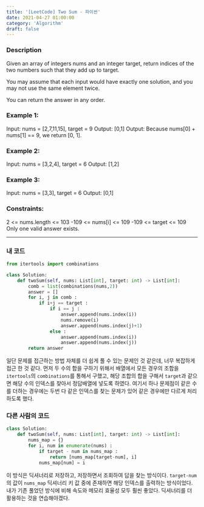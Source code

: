 ```yaml
---
title: '[LeetCode] Two Sum - 파이썬'
date: 2021-04-27 01:00:00
category: 'Algorithm'
draft: false
---
```


### Description

Given an array of integers nums and an integer target, return indices of the two numbers such that they add up to target.

You may assume that each input would have exactly one solution, and you may not use the same element twice.

You can return the answer in any order.

### Example 1:

Input: nums = [2,7,11,15], target = 9
Output: [0,1]
Output: Because nums[0] + nums[1] == 9, we return [0, 1].

### Example 2:

Input: nums = [3,2,4], target = 6
Output: [1,2]

### Example 3:

Input: nums = [3,3], target = 6
Output: [0,1]

### Constraints:

2 <= nums.length <= 103
-109 <= nums[i] <= 109
-109 <= target <= 109
Only one valid answer exists.

---

### 내 코드

```python
from itertools import combinations

class Solution:
    def twoSum(self, nums: List[int], target: int) -> List[int]:
        comb = list(combinations(nums,2))
        answer = []
        for i, j in comb :
            if i+j == target :
                if i == j :
                    answer.append(nums.index(i))
                    nums.remove(i)
                    answer.append(nums.index(j)+1)
                else :
                    answer.append(nums.index(i))
                    answer.append(nums.index(j))
        return answer
```

일단 문제를 접근하는 방법 자체를 더 쉽게 풀 수 있는 문제인 것 같은데, 너무 복잡하게 접근 한 것 같다. 먼저 두 수의 합을 구하기 위해서 배열에서 모든 경우의 조합을 `itertools`의 `combinations`를 통해서 구했고, 해당 조합의 합을 구해서 `target`과 같으면 해당 수의 인덱스를 찾아서 정답배열에 넣도록 하였다. 여기서 하나 문제점이 같은 수를 더하는 경우에는 두번 다 같은 인덱스를 찾는 문제가 있어 같은 경우에만 다르게 처리하도록 했다.

### 다른 사람의 코드

```python
class Solution:
    def twoSum(self, nums: List[int], target: int) -> List[int]:
        nums_map = {}
        for i, num in enumerate(nums) :
            if target - num in nums_map :
                return [nums_map[target-num], i]
            nums_map[num] = i
```

이 방식은 딕셔너리로 저장하고, 저장하면서 조회하여 답을 찾는 방식이다. `target-num`의 값이 `nums_map` 딕셔너리 키 값 중에 존재하면 해당 인덱스를 출력하는 방식이었다. 내가 기존 풀었던 방식에 비해 속도와 메모리 효율성 모두 훨씬 좋았다. 딕셔너리를 더 활용하는 것을 연습해야겠다.
